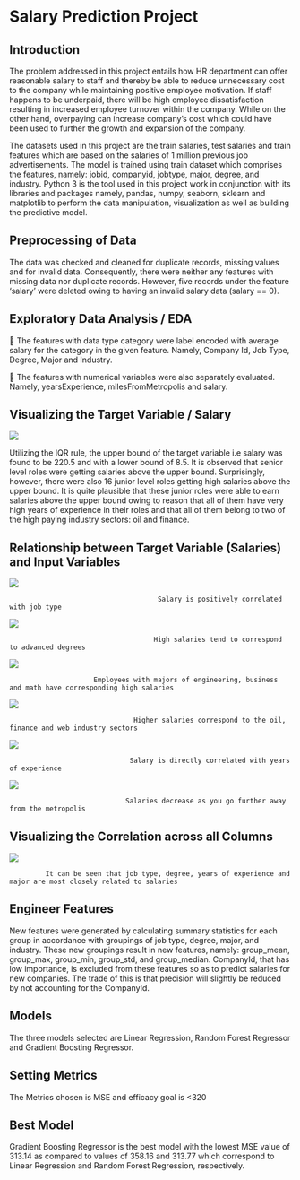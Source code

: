 # **Salary Prediction Project**

## **Introduction**

The problem addressed in this project entails how HR department can offer reasonable salary to staff and thereby be able to reduce unnecessary cost to the company while maintaining positive employee motivation. If staff happens to be underpaid, there will be high employee dissatisfaction resulting in increased employee turnover within the company. While on the other hand, overpaying can increase company’s cost which could have been used to further the growth and expansion of the company. 

The datasets used in this project are the train salaries, test salaries and train features which are based on the salaries of 1 million previous job advertisements. The model is trained using train dataset which comprises the features, namely: jobid, companyid, jobtype, major, degree, and industry. Python 3 is the tool used in this project work in conjunction with its libraries and packages namely, pandas, numpy, seaborn, sklearn and matplotlib to perform the data manipulation, visualization as well as building the predictive model.

## **Preprocessing of Data**

The data was checked and cleaned for duplicate records, missing values and for invalid data. Consequently, there were neither any features with missing data nor duplicate records. However, five records under the feature ‘salary’ were deleted owing to having an invalid salary data (salary == 0).

## **Exploratory Data Analysis / EDA**

	The features with data type category were label encoded with average salary for the category in the given feature. Namely, Company Id, Job Type, Degree, Major and Industry.

	The features with numerical variables were also separately evaluated. Namely, yearsExperience, milesFromMetropolis and salary.


## **Visualizing the Target Variable / Salary**
![](Images/Image%201.png)
 

Utilizing the IQR rule, the upper bound of the target variable i.e salary was found to be 220.5 and with a lower bound of 8.5. It is observed that senior level roles were getting salaries above the upper bound. Surprisingly, however, there were also 16 junior level roles getting high salaries above the upper bound. It is quite plausible that these junior roles were able to earn salaries above the upper bound owing to reason that all of them have very high years of experience in their roles and that all of them belong to two of the high paying industry sectors: oil and finance.

## **Relationship between Target Variable (Salaries) and Input Variables**
 ![](Images/Image%202.png)
 
                                         Salary is positively correlated with job type
![](Images/Image%203.png)
 
                                        High salaries tend to correspond to advanced degrees
![](Images/Image%204.png)
 
                         Employees with majors of engineering, business and math have corresponding high salaries
![](Images/Image%205.png)
 
                                   Higher salaries correspond to the oil, finance and web industry sectors
![](Images/Image%206.png) 

                                  Salary is directly correlated with years of experience
![](Images/Image%207.png)
 
                                 Salaries decrease as you go further away from the metropolis


## **Visualizing the Correlation across all Columns**
![](Images/Image%208.png) 

             It can be seen that job type, degree, years of experience and major are most closely related to salaries 

## **Engineer Features**

New features were generated by calculating summary statistics for each group in accordance with groupings of job type, degree, major, and industry. These new groupings result in new features, namely: group_mean, group_max, group_min, group_std, and group_median. CompanyId, that has low importance, is excluded from these features so as to predict salaries for new companies. The trade of this is that precision will slightly be reduced by not accounting for the CompanyId.

## **Models**

The three models selected are Linear Regression, Random Forest Regressor and Gradient Boosting Regressor.

## **Setting Metrics**

The Metrics chosen is MSE and efficacy goal is <320

## **Best Model**

Gradient Boosting Regressor is the best model with the lowest MSE value of 313.14 as compared to values of 358.16 and 313.77 which correspond to Linear Regression and Random Forest Regression, respectively.

